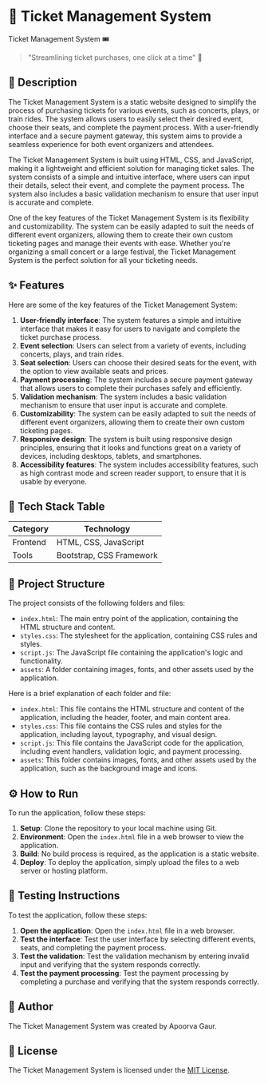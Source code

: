 🚀 Ticket Management System 
==========================
 Ticket Management System 🎟️
> "Streamlining ticket purchases, one click at a time" 🚂

📖 Description
---------------

The Ticket Management System is a static website designed to simplify the process of purchasing tickets for various events, such as concerts, plays, or train rides. The system allows users to easily select their desired event, choose their seats, and complete the payment process. With a user-friendly interface and a secure payment gateway, this system aims to provide a seamless experience for both event organizers and attendees.

The Ticket Management System is built using HTML, CSS, and JavaScript, making it a lightweight and efficient solution for managing ticket sales. The system consists of a simple and intuitive interface, where users can input their details, select their event, and complete the payment process. The system also includes a basic validation mechanism to ensure that user input is accurate and complete.

One of the key features of the Ticket Management System is its flexibility and customizability. The system can be easily adapted to suit the needs of different event organizers, allowing them to create their own custom ticketing pages and manage their events with ease. Whether you're organizing a small concert or a large festival, the Ticket Management System is the perfect solution for all your ticketing needs.

✨ Features
----------

Here are some of the key features of the Ticket Management System:

1. **User-friendly interface**: The system features a simple and intuitive interface that makes it easy for users to navigate and complete the ticket purchase process.
2. **Event selection**: Users can select from a variety of events, including concerts, plays, and train rides.
3. **Seat selection**: Users can choose their desired seats for the event, with the option to view available seats and prices.
4. **Payment processing**: The system includes a secure payment gateway that allows users to complete their purchases safely and efficiently.
5. **Validation mechanism**: The system includes a basic validation mechanism to ensure that user input is accurate and complete.
6. **Customizability**: The system can be easily adapted to suit the needs of different event organizers, allowing them to create their own custom ticketing pages.
7. **Responsive design**: The system is built using responsive design principles, ensuring that it looks and functions great on a variety of devices, including desktops, tablets, and smartphones.
8. **Accessibility features**: The system includes accessibility features, such as high contrast mode and screen reader support, to ensure that it is usable by everyone.

🧰 Tech Stack Table
------------------

| Category | Technology |
| --- | --- |
| Frontend | HTML, CSS, JavaScript |
| Tools | Bootstrap, CSS Framework |

📁 Project Structure
--------------------

The project consists of the following folders and files:

* `index.html`: The main entry point of the application, containing the HTML structure and content.
* `styles.css`: The stylesheet for the application, containing CSS rules and styles.
* `script.js`: The JavaScript file containing the application's logic and functionality.
* `assets`: A folder containing images, fonts, and other assets used by the application.

Here is a brief explanation of each folder and file:

* `index.html`: This file contains the HTML structure and content of the application, including the header, footer, and main content area.
* `styles.css`: This file contains the CSS rules and styles for the application, including layout, typography, and visual design.
* `script.js`: This file contains the JavaScript code for the application, including event handlers, validation logic, and payment processing.
* `assets`: This folder contains images, fonts, and other assets used by the application, such as the background image and icons.

⚙️ How to Run
--------------

To run the application, follow these steps:

1. **Setup**: Clone the repository to your local machine using Git.
2. **Environment**: Open the `index.html` file in a web browser to view the application.
3. **Build**: No build process is required, as the application is a static website.
4. **Deploy**: To deploy the application, simply upload the files to a web server or hosting platform.

🧪 Testing Instructions
----------------------

To test the application, follow these steps:

1. **Open the application**: Open the `index.html` file in a web browser.
2. **Test the interface**: Test the user interface by selecting different events, seats, and completing the payment process.
3. **Test the validation**: Test the validation mechanism by entering invalid input and verifying that the system responds correctly.
4. **Test the payment processing**: Test the payment processing by completing a purchase and verifying that the system responds correctly.


👤 Author
---------

The Ticket Management System was created by Apoorva Gaur.

📝 License
---------

The Ticket Management System is licensed under the [MIT License](https://opensource.org/licenses/MIT).
